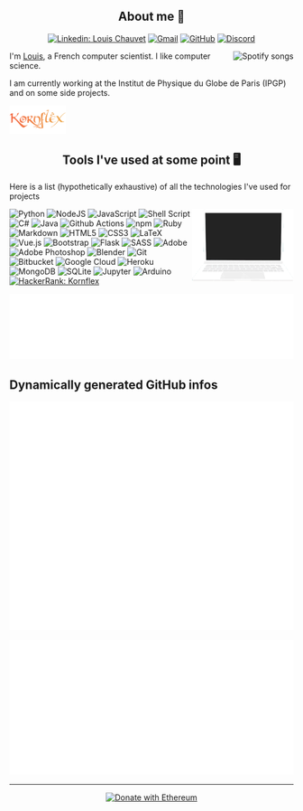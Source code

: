 <h2 align="center">About me 🧙</h2>

<div align="center">

[![Linkedin: Louis Chauvet](https://img.shields.io/badge/LinkedIn-%230077B5.svg?&style=flat-square&logo=linkedin&logoColor=white&link=https://www.linkedin.com/in/louisc20171023/)](https://www.linkedin.com/in/louisc20171023/) 
[![Gmail](https://img.shields.io/badge/Gmail-D14836?style=flat-square&logo=gmail&logoColor=white)](mailto:chauvet.louis@gmail.com)
[![GitHub](https://img.shields.io/badge/GitHub%20-%23121011.svg?&style=flat-square&logo=github&logoColor=white)](https://github.com/Kornflex28)
[![Discord](https://img.shields.io/badge/Discord-%237289DA.svg?&style=flat-square&logo=discord&logoColor=white)](https://discord.gg/GKJUWsumW6)
</div>

<a href="https://spotify-github-profile-pi.vercel.app/api/view?uid=kornnflex&redirect=true" target="_blank"><img align=right alt="Spotify songs" src="https://spotify-github-profile-pi.vercel.app/api/view?uid=kornnflex&cover_image=false&theme=default"></a>
I'm <a href="https://touchevisual.dev/" target="_blank">Louis</a>, a French computer scientist. I like computer science.

I am currently working at the Institut de Physique du Globe de Paris (IPGP) and on some side projects.

<img alt="Kornflex" width=100 src="assets/kornflex.png">

<h2 align="center">Tools I've used at some point 🖥️</h2>

Here is a list (hypothetically exhaustive) of all  the technologies I've used for projects  


<img align=right alt="Coding gif" width=180 src="./assets/coding.gif">

![Python](https://img.shields.io/badge/Python%20-%2314354C.svg?&style=flat-square&logo=python&logoColor=white)
![NodeJS](https://img.shields.io/badge/Node.js%20-%2343853D.svg?&style=flat-square&logo=node.js&logoColor=white)
![JavaScript](https://img.shields.io/badge/JavaScript%20-%23323330.svg?&style=flat-square&logo=javascript&logoColor=%23F7DF1E)
![Shell Script](https://img.shields.io/badge/Shell%20Script%20-%23121011.svg?&style=flat-square&logo=gnu-bash&logoColor=white)
![C#](https://img.shields.io/badge/C%23%20-%23239120.svg?&style=flat-square&logo=c-sharp&logoColor=white)
![Java](https://img.shields.io/badge/Java-%23ED8B00.svg?&style=flat-square&logo=Java&logoColor=white)
![Github Actions](https://img.shields.io/badge/-Github_Actions-2088FF?style=flat-square&logo=github-actions&logoColor=white)
![npm](https://img.shields.io/badge/npm-CB3837?style=flat-square&logo=npm&logoColor=white)
![Ruby](https://img.shields.io/badge/Ruby-%23CC342D.svg?&style=flat-square&logo=Ruby&logoColor=white)
![Markdown](https://img.shields.io/badge/Markdown-%23000000.svg?&style=flat-square&logo=markdown&logoColor=white)
![HTML5](https://img.shields.io/badge/HTML5%20-%23E34F26.svg?&style=flat-square&logo=html5&logoColor=white)
![CSS3](https://img.shields.io/badge/CSS3%20-%231572B6.svg?&style=flat-square&logo=css3&logoColor=white)
![LaTeX](https://img.shields.io/badge/LaTeX%20-%23008080.svg?&style=flat-square&logo=latex&logoColor=white)
![Vue.js](https://img.shields.io/badge/Vue.js%20-%2335495e.svg?&style=flat-square&logo=vue.js&logoColor=%234FC08D)
![Bootstrap](https://img.shields.io/badge/Bootstrap%20-%23563D7C.svg?&style=flat-square&logo=bootstrap&logoColor=white)
![Flask](https://img.shields.io/badge/Flask%20-%23000.svg?&style=flat-square&logo=flask&logoColor=white)
![SASS](https://img.shields.io/badge/SASS%20-hotpink.svg?&style=flat-square&logo=SASS&logoColor=white)
![Adobe](https://img.shields.io/badge/Adobe%20-%23FF0000.svg?&style=flat-square&logo=adobe&logoColor=white)
![Adobe Photoshop](https://img.shields.io/badge/Adobe%20Photoshop%20-%2331A8FF.svg?&style=flat-square&logo=adobe%20photoshop&logoColor=white)
![Blender](https://img.shields.io/badge/Blender%20-%23F5792A.svg?&style=flat-square&logo=blender&logoColor=white)
![Git](https://img.shields.io/badge/git%20-%23F05033.svg?&style=flat-square&logo=git&logoColor=white)
![Bitbucket](https://img.shields.io/badge/Bitbucket%20-%230047B3.svg?&style=flat-square&logo=bitbucket&logoColor=white)
![Google Cloud](https://img.shields.io/badge/Google%20Cloud%20-%234285F4.svg?&style=flat-square&logo=google-cloud&logoColor=white)
![Heroku](https://img.shields.io/badge/Heroku%20-%23430098.svg?&style=flat-square&logo=heroku&logoColor=white)
![MongoDB](https://img.shields.io/badge/MongoDB-%234ea94b.svg?&style=flat-square&logo=mongodb&logoColor=white)
![SQLite](https://img.shields.io/badge/SQLite-%2307405e.svg?&style=flat-square&logo=sqlite&logoColor=white)
![Jupyter](https://img.shields.io/badge/Jupyter-%23F37626.svg?&style=flat-square&logo=Jupyter&logoColor=white)
![Arduino](https://img.shields.io/badge/-Arduino-00979D?style=flat-square&logo=Arduino&logoColor=white)
[![HackerRank: Kornflex](https://img.shields.io/badge/-Hackerrank-2EC866?style=flat-square&logo=HackerRank&logoColor=white)](https://www.hackerrank.com/kornflex)


<div align="center">

![Metrics Code](assets/metrics.plugin.languages.details.svg)
</div>

## Dynamically generated GitHub infos

![Metrics Base](./assets/metrics.base.svg)

![Metrics Calendar](assets/metrics.plugin.isocalendar.svg)

<!---
![Metrics Habits](assets/metrics.plugin.habits.svg)
--->

---
<div align="center">

[![Donate with Ethereum](https://en.cryptobadges.io/badge/small/0xC4d1779E6062CaCd5c5417C1c2a40cBdC7C07081)](https://en.cryptobadges.io/donate/0xC4d1779E6062CaCd5c5417C1c2a40cBdC7C07081)
</div>


